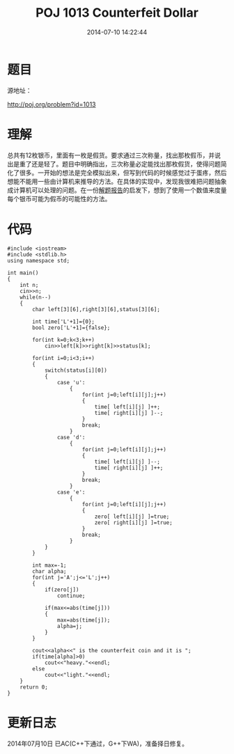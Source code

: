 ﻿---
layout: post
title: POJ 1013 Counterfeit Dollar
date: 2014-07-10 14:22:44
categories: Exercise
toc: true
---
# 题目
源地址：

http://poj.org/problem?id=1013

# 理解
总共有12枚银币，里面有一枚是假货。要求通过三次称量，找出那枚假币，并说出是重了还是轻了。题目中明确指出，三次称量必定能找出那枚假货，使得问题简化了很多。一开始的想法是完全模拟出来，但写到代码的时候感觉过于蛋疼，然后想能不能用一些由计算机来推导的方法。在具体的实现中，发现我很难把问题抽象成计算机可以处理的问题。在一份[解题报告](http://blog.csdn.net/lyy289065406/article/details/6661421)的启发下，想到了使用一个数值来度量每个银币可能为假币的可能性的方法。

<!-- more -->

# 代码

```
#include <iostream>
#include <stdlib.h>
using namespace std;

int main()
{
	int n;
	cin>>n;
	while(n--)
	{
		char left[3][6],right[3][6],status[3][6];

		int time['L'+1]={0};
		bool zero['L'+1]={false};

		for(int k=0;k<3;k++)
			cin>>left[k]>>right[k]>>status[k];

		for(int i=0;i<3;i++)
		{
			switch(status[i][0])
			{
			    case 'u':
					{
						for(int j=0;left[i][j];j++)
						{
							time[ left[i][j] ]++;
							time[ right[i][j] ]--;
						}
						break;
					}
				case 'd':
					{
						for(int j=0;left[i][j];j++)
						{
							time[ left[i][j] ]--;
							time[ right[i][j] ]++;
						}
						break;
					}
				case 'e':
					{
						for(int j=0;left[i][j];j++)
						{
							zero[ left[i][j] ]=true;
							zero[ right[i][j] ]=true;
						}
						break;
					}
			}
		}

		int max=-1;
		char alpha;
		for(int j='A';j<='L';j++)
		{
			if(zero[j])
				continue;

			if(max<=abs(time[j]))
			{
				max=abs(time[j]);
				alpha=j;
			}
		}

		cout<<alpha<<" is the counterfeit coin and it is ";
		if(time[alpha]>0)
			cout<<"heavy."<<endl;
		else
			cout<<"light."<<endl;
	}
	return 0;
}

```

# 更新日志
2014年07月10日 已AC(C++下通过，G++下WA)，准备择日修复。